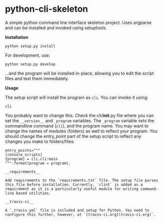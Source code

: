 # python-cli-skeleton

A simple python command line interface skeleton project. Uses argparse and can be installed and invoked using setuptools.

__Installation__

```
python setup.py install 
```

For development, use:

```
python setup.py develop
```

...and the program will be installed in-place, allowing you to edit the script files and test them immediately.

__Usage__

The setup script will install the program as `cli`. You can invoke it using:

```
cli
```

You probably want to change this. Check the cli/__init__.py file where you can set the `__version__` and `_program` variables. The `_program` variable sets the commandline command (`cli`), and the program name. You may want to change the names of modules (folders) as well to reflect your program. You should change the entry_point part of the setup script to reflect any changes you make to folders/files:

```
entry_points="""
[console_scripts]
{program} = cli.cli:main
""".format(program = program),

__requirements__

Add requirements to the `requirements.txt` file. The setup file parses this file before installation. Currently, `clint` is added as a requirement as it is a particularly useful module for writing command-line based utilities.

__travis-ci__

A `.travis.yml` file is included and setup for Python. You need to configure this further, however, at `[travis-ci.org](travis-ci.org)`.